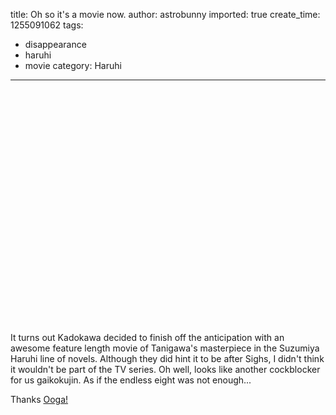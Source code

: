 title: Oh so it's a movie now.
author: astrobunny
imported: true
create_time: 1255091062
tags:
- disappearance
- haruhi
- movie
category: Haruhi
---
<object width="500" height="375"><param name="movie" value="http://www.youtube.com/v/jLg8oypCXRw&amp;hl=en&amp;fs=1&amp;">
<param name="allowFullScreen" value="true">
<param name="allowscriptaccess" value="always">
<embed src="http://www.youtube.com/v/jLg8oypCXRw&amp;hl=en&amp;fs=1&amp;" type="application/x-shockwave-flash" allowscriptaccess="always" allowfullscreen="true" width="500" height="375"></embed></object>  
  
It turns out Kadokawa decided to finish off the anticipation with an awesome feature length movie of Tanigawa's masterpiece in the Suzumiya Haruhi line of novels. Although they did hint it to be after Sighs, I didn't think it wouldn't be part of the TV series. Oh well, looks like another cockblocker for us gaikokujin. As if the endless eight was not enough...  
  
Thanks [Ooga!](http://www.thebanzaieffect.com/)